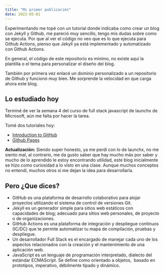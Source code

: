 ```yaml
---
title: "Mi primer publicación"
date: 2022-05-01
---
```


Experimentando me topé con un tutorial donde indicaba como crear un blog con Jekyll y Github, me pareció muy sencillo, tengo mis dudas sobre como se ejecuta. Por que al ver el código no veo que es lo que ejecuta para Github Actions, pienso que Jekyll ya está implementado y automatizado con Github Actions.

En general, el código de este repositorio es mínimo, no existe aquí la plantilla o el tema para personalizar el diseño del blog.

También por primera vez enlacé un dominio personalizado a un repositorio de Github y funcionó muy bien. Me sorprende la velocidad en que carga ahora este blog.

## Lo estudiado hoy

Terminé de ver la semana 4 del curso de full stack javascript de launchx de Microsoft, aún me falta por hacer la tarea.

Tomé dos tutoriales hoy:

- [Introduction to GitHub](https://lab.github.com/githubtraining/introduction-to-github)
- [Github Pages](https://lab.github.com/githubtraining/github-pages)

**Actualización:**
Siendo super honesto, ya me perdí con lo de launchx, no me siento mal, al contrario, me da gusto saber que hay mucho más por saber y mucho de lo aprendido le estoy encontrando utilidad, este blog inicialmente se hizo como curiosidad a lo visto en una clase. Aunque muchos conceptos no entendí, muchos otros sí me dejan la idea para desarrollarla.

## Pero ¿Que dices?

- GitHub es una plataforma de desarrollo colaborativo para alojar proyectos utilizando el sistema de control de versiones Git.
- Jekyll es un generador simple para sitios web estáticos con capacidades de blog; adecuado para sitios web personales, de proyecto o de organizaciones.
- GitHub Actions es una plataforma de integración y despliegue continuos (IC/DC) que te permite automatizar tu mapa de compilación, pruebas y despliegue. 
- Un desarrollador Full Stack es el encargado de manejar cada uno de los aspectos relacionados con la creación y el mantenimiento de una aplicación web.
- JavaScript es un lenguaje de programación interpretado, dialecto del estándar ECMAScript. Se define como orientado a objetos, ​ basado en prototipos, imperativo, débilmente tipado y dinámico.
